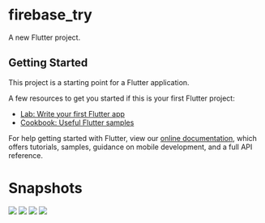 # firebase_try

A new Flutter project.

## Getting Started

This project is a starting point for a Flutter application.

A few resources to get you started if this is your first Flutter project:

- [Lab: Write your first Flutter app](https://flutter.dev/docs/get-started/codelab)
- [Cookbook: Useful Flutter samples](https://flutter.dev/docs/cookbook)

For help getting started with Flutter, view our
[online documentation](https://flutter.dev/docs), which offers tutorials,
samples, guidance on mobile development, and a full API reference.

# Snapshots

![](/Screenshot_20200710-214016.jpg)
![](/Screenshot_20200710-214100_Camera.jpg)
![](/Screenshot_20200710-214112.jpg)
![](/Screenshot_20200710-220429.jpg)
